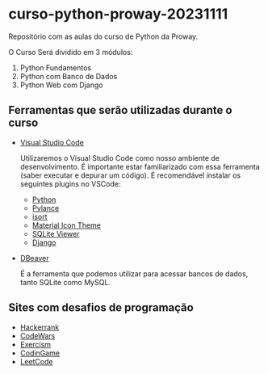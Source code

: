 # curso-python-proway-20231111

Repositório com as aulas do curso de Python da Proway.

O Curso Será dividido em 3 módulos:
1. Python Fundamentos
2. Python com Banco de Dados
3. Python Web com Django


## Ferramentas que serão utilizadas durante o curso

- [Visual Studio Code](https://code.visualstudio.com/)

    Utilizaremos o Visual Studio Code como nosso ambiente de desenvolvimento. É importante estar familiarizado com essa ferramenta (saber executar e depurar um código). É recomendável instalar os seguintes plugins no VSCode:
    * [Python](https://marketplace.visualstudio.com/items?itemName=ms-python.python)
    * [Pylance](https://marketplace.visualstudio.com/items?itemName=ms-python.vscode-pylance)
    * [isort](https://marketplace.visualstudio.com/items?itemName=ms-python.isort)
    * [Material Icon Theme](https://marketplace.visualstudio.com/items?itemName=PKief.material-icon-theme)
    * [SQLite Viewer](https://marketplace.visualstudio.com/items?itemName=qwtel.sqlite-viewer)
    * [Django](https://marketplace.visualstudio.com/items?itemName=batisteo.vscode-django)

- [DBeaver](https://dbeaver.io/)

    É a ferramenta que podemos utilizar para acessar bancos de dados, tanto SQLite como MySQL.


## Sites com desafios de programação

- [Hackerrank](https://www.hackerrank.com/)
- [CodeWars](https://www.codewars.com/)
- [Exercism](https://exercism.io/)
- [CodinGame](https://www.codingame.com/)
- [LeetCode](https://leetcode.com/)
